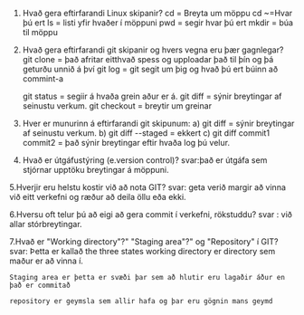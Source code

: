 
1. Hvað gera eftirfarandi Linux skipanir?
	cd = Breyta um möppu
	cd ~=Hvar þú ert
	ls = listi yfir hvaðer í möppuni
	pwd = segir hvar þú ert
	mkdir = búa til möppu
2. Hvað gera eftirfarandi git skipanir og hvers vegna eru þær gagnlegar?
	git clone = það afritar eitthvað spess og upploadar það til þín og þá geturðu unnið á því
	git log = git segit um þig og hvað þú ert búinn að commint-a
    
	git status = segiir á hvaða grein aður er á.
	git diff = sýnir breytingar af seinustu verkum.
	git checkout = breytir um greinar
3. Hver er munurinn á eftirfarandi git skipunum:
	a) git diff = sýnir breytingar af seinustu verkum.
	b) git diff --staged =  ekkert 
	c) git diff commit1 commit2 = það sýnir breytingar eftir hvaða log þú velur.
4. 	Hvað er útgáfustýring (e.version control)? 
svar:það er útgáfa sem stjórnar upptöku breytingar á möppuni.

5.Hverjir eru helstu kostir við að nota GIT?
svar: geta verið margir að vinna við eitt verkefni og ræður að deila öllu eða ekki.

6.Hversu oft telur þú að eigi að gera commit í verkefni, rökstuddu?
svar : við allar stórbreytingar.

7.Hvað er "Working directory"?" "Staging area"?" og "Repository" í GIT?
svar: Þetta er kallað the three states
	working directory er directory sem maður er að vinna í.
    
	Staging area er þetta er svæði þar sem að hlutir eru lagaðir áður en það er commitað
    
	repository er geymsla sem allir hafa og þar eru gögnin mans geymd
